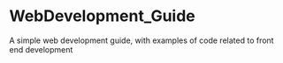 # WebDevelopment_Guide
A simple web development guide, with examples of code related to front end development 
